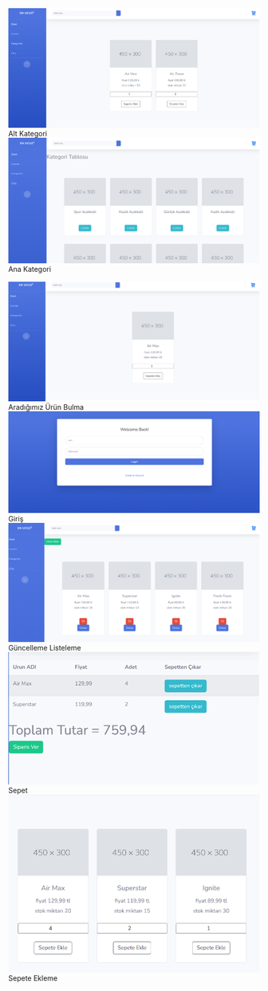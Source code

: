 
<div class="image-row">
  <div class="image-container">
    <img src="https://github.com/yusufKemalPinarci/EnUcuzUrunBul/blob/master/proje%20resimleri/alt%20kategori.png" alt="Alt Kategori" />
    <figcaption>Alt Kategori</figcaption>
  </div>
  <div class="image-container">
    <img src="https://github.com/yusufKemalPinarci/EnUcuzUrunBul/blob/master/proje%20resimleri/ana%20kategori.png" alt="Ana Kategori" />
    <figcaption>Ana Kategori</figcaption>
  </div>
</div>

<br>

<div class="image-row">
  <div class="image-container">
    <img src="https://github.com/yusufKemalPinarci/EnUcuzUrunBul/blob/master/proje%20resimleri/arad%C4%B1%C4%9F%C4%B1m%C4%B1z%20%C3%BCr%C3%BCn%20bulma.png" alt="Aradığımız Ürün Bulma" />
    <figcaption>Aradığımız Ürün Bulma</figcaption>
  </div>
  <div class="image-container">
    <img src="https://github.com/yusufKemalPinarci/EnUcuzUrunBul/blob/master/proje%20resimleri/giris.png" alt="Giriş" />
    <figcaption>Giriş</figcaption>
  </div>
</div>

<div class="image-row">
  <div class="image-container">
    <img src="https://github.com/yusufKemalPinarci/EnUcuzUrunBul/blob/master/proje%20resimleri/guncelleme%20listeleme.png" alt="Güncelleme Listeleme" />
    <figcaption>Güncelleme Listeleme</figcaption>
  </div>
  <div class="image-container">
    <img src="https://github.com/yusufKemalPinarci/EnUcuzUrunBul/blob/master/proje%20resimleri/sepet.png" alt="Sepet" />
    <figcaption>Sepet</figcaption>
  </div>
</div>

<div class="image-row">
  <div class="image-container">
    <img src="https://github.com/yusufKemalPinarci/EnUcuzUrunBul/blob/master/proje%20resimleri/sepete%20ekleme.png" alt="Sepete Ekleme" />
    <figcaption>Sepete Ekleme</figcaption>
  </div>
</div>
